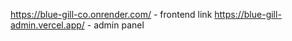 https://blue-gill-co.onrender.com/ - frontend link
https://blue-gill-admin.vercel.app/ - admin panel 

